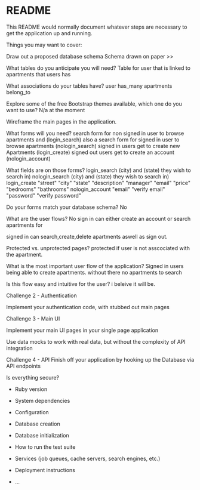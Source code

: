# README

This README would normally document whatever steps are necessary to get the
application up and running.

Things you may want to cover:

Draw out a proposed database schema
Schema drawn on paper >>

What tables do you anticipate you will need?
Table for user that is linked to apartments that users has


What associations do your tables have?
user has_many
apartments belong_to

Explore some of the free Bootstrap themes available, which one do you want to use?
N/a at the moment


Wireframe the main pages in the application.


What forms will you need?
search form for non signed in user to browse apartments and (login_search)
also a search form for signed in user to browse apartments (nologin_search)
signed in users get to create new Apartments (login_create)
signed out users get to create an account   (nologin_account)


What fields are on those forms?
login_search (city) and (state) they wish to search in)
nologin_search (city) and (state) they wish to search in)
login_create "street" "city" "state" "description" "manager" "email" "price"  "bedrooms"  "bathrooms"
nologin_account "email" "verify email" "password" "verify password" 


Do your forms match your database schema?
No

What are the user flows?
No sign in can either create an account or search apartments for

signed in can search,create,delete apartments aswell as sign out.

Protected vs. unprotected pages?
protected if user is not asscociated with the apartment.

What is the most important user flow of the application?
Signed in users being able to create apartments. without there no apartments to search

Is this flow easy and intuitive for the user?
i beleive it will be. 


Challenge 2 - Authentication


Implement your authentication code, with stubbed out main pages


Challenge 3 - Main UI


Implement your main UI pages in your single page application


Use data mocks to work with real data, but without the complexity of API integration


Challenge 4 - API
Finish off your application by hooking up the Database via API endpoints


Is everything secure?

* Ruby version

* System dependencies

* Configuration

* Database creation

* Database initialization

* How to run the test suite

* Services (job queues, cache servers, search engines, etc.)

* Deployment instructions

* ...
